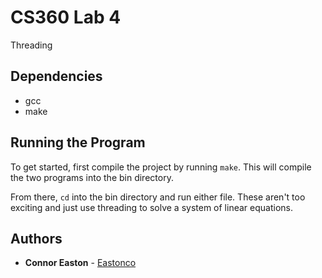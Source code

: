 # CS360 Lab 4
Threading

## Dependencies
* gcc
* make

## Running the Program
To get started, first compile the project by running `make`. This will compile the two programs into the bin directory.

From there, `cd` into the bin directory and run either file. These aren't too exciting and just use threading to solve a system of linear equations.

## Authors 
* **Connor Easton**  - [Eastonco](https://github.com/Eastonco)
